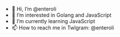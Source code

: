 - 👋 Hi, I’m @enteroli
- 👀 I’m interested in Golang and JavaScript
- 🌱 I’m currently learning JavaScript
- 📫 How to reach me in Twlgram: @enteroli

<!---
enteroli/enteroli is a ✨ special ✨ repository because its `README.md` (this file) appears on your GitHub profile.
You can click the Preview link to take a look at your changes.
--->
